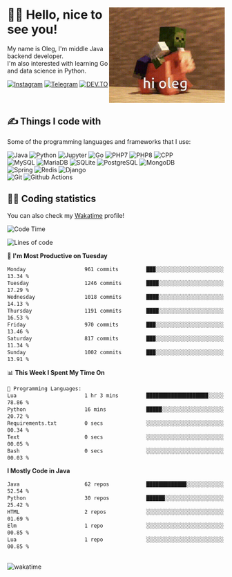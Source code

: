 <div>
   <img align="right" height="221" src="res/hi-oleg.gif" alt="hello, it's me riding on the pig">
   <div>
      <h1>👨‍🌾 Hello, nice to see you!</h1>
      <p>My name is Oleg, I'm middle Java backend developer.<br>I'm also interested with learning Go and data science in Python.</p>
      <div>
         <a href="https://instagram.com/gatetrasher"><img alt="Instagram" src="https://img.shields.io/badge/Instagram-E4405F?&style=for-the-badge&logo=instagram&logoColor=white" ></a>
         <a href="https://t.me/hteppl"><img alt="Telegram" src="https://img.shields.io/badge/Telegram-26A5E4?&style=for-the-badge&logo=telegram&logoColor=white" ></a>
         <a href="https://dev.to/hteppl"><img alt="DEV.TO" src="https://img.shields.io/badge/dev.to-0A0A0A?&style=for-the-badge&logo=devdotto&logoColor=white" ></a>
      </div>
   </div>
</div>
<br>
<br>
<div>
   <h2>✍️ Things I code with</h2>
   <p>Some of the programming languages and frameworks that I use:</p>
   <p>
      <img alt="Java" src="https://img.shields.io/badge/Java-ED8B00?style=flat-square&logo=java&logoColor=white" />
      <img alt="Python" src="https://img.shields.io/badge/Python-3776AB?style=flat-square&logo=python&logoColor=white" />
      <img alt="Jupyter" src="https://img.shields.io/badge/Jupyter-F37626?style=flat-square&logo=jupyter&logoColor=white" />
      <img alt="Go" src="https://img.shields.io/badge/Go-00ADD8?style=flat-square&logo=go&logoColor=white" /> 
      <img alt="PHP7" src="https://img.shields.io/badge/PHP_7-777BB4?style=flat-square&logo=php&logoColor=white" />
      <img alt="PHP8" src="https://img.shields.io/badge/PHP_8-777BB4?style=flat-square&logo=php&logoColor=white" />
      <img alt="CPP" src="https://img.shields.io/badge/C++-00599C?style=flat-square&logo=cplusplus&logoColor=white" />
      <br>
      <img alt="MySQL" src="https://img.shields.io/badge/MySQL-4479A1?style=flat-square&logo=mysql&logoColor=white" />
      <img alt="MariaDB" src="https://img.shields.io/badge/MariaDB-003545?style=flat-square&logo=mariadb&logoColor=white" />
      <img alt="SQLite" src="https://img.shields.io/badge/SQLite-003B57?style=flat-square&logo=sqlite&logoColor=white" />
      <img alt="PostgreSQL" src="https://img.shields.io/badge/PostgreSQL-4169E1?style=flat-square&logo=postgresql&logoColor=white" />
      <img alt="MongoDB" src="https://img.shields.io/badge/MongoDB-47A248?style=flat-square&logo=mongodb&logoColor=white" />
      <br>
      <img alt="Spring" src="https://img.shields.io/badge/Spring-6DB33F?style=flat-square&logo=spring&logoColor=white" />
      <img alt="Redis" src="https://img.shields.io/badge/Redis-DC382D?style=flat-square&logo=redis&logoColor=white" />
      <img alt="Django" src="https://img.shields.io/badge/Django-092E20?style=flat-square&logo=django&logoColor=white" />
      <br>
      <img alt="Git" src="https://img.shields.io/badge/Git-F05032?style=flat-square&logo=git&logoColor=white" />
      <img alt="Github Actions" src="https://img.shields.io/badge/Github_Actions-2088FF?style=flat-square&logo=github-actions&logoColor=white" />
   </p>
</div>
<div>
   <h2>👨‍💻 Coding statistics</h2>
   <p>You can also check my <a href="https://wakatime.com/@hteppl">Wakatime</a> profile!</p>

   <!--START_SECTION:waka-->
![Code Time](http://img.shields.io/badge/Code%20Time-3%2C809%20hrs%207%20mins-blue)

![Lines of code](https://img.shields.io/badge/From%20Hello%20World%20I%27ve%20Written-2.0%20million%20lines%20of%20code-blue)

📅 **I'm Most Productive on Tuesday** 

```text
Monday                   961 commits         ███░░░░░░░░░░░░░░░░░░░░░░   13.34 % 
Tuesday                  1246 commits        ████░░░░░░░░░░░░░░░░░░░░░   17.29 % 
Wednesday                1018 commits        ████░░░░░░░░░░░░░░░░░░░░░   14.13 % 
Thursday                 1191 commits        ████░░░░░░░░░░░░░░░░░░░░░   16.53 % 
Friday                   970 commits         ███░░░░░░░░░░░░░░░░░░░░░░   13.46 % 
Saturday                 817 commits         ███░░░░░░░░░░░░░░░░░░░░░░   11.34 % 
Sunday                   1002 commits        ███░░░░░░░░░░░░░░░░░░░░░░   13.91 % 
```


📊 **This Week I Spent My Time On** 

```text
💬 Programming Languages: 
Lua                      1 hr 3 mins         ████████████████████░░░░░   78.86 % 
Python                   16 mins             █████░░░░░░░░░░░░░░░░░░░░   20.72 % 
Requirements.txt         0 secs              ░░░░░░░░░░░░░░░░░░░░░░░░░   00.34 % 
Text                     0 secs              ░░░░░░░░░░░░░░░░░░░░░░░░░   00.05 % 
Bash                     0 secs              ░░░░░░░░░░░░░░░░░░░░░░░░░   00.03 % 
```

**I Mostly Code in Java** 

```text
Java                     62 repos            █████████████░░░░░░░░░░░░   52.54 % 
Python                   30 repos            ██████░░░░░░░░░░░░░░░░░░░   25.42 % 
HTML                     2 repos             ░░░░░░░░░░░░░░░░░░░░░░░░░   01.69 % 
Elm                      1 repo              ░░░░░░░░░░░░░░░░░░░░░░░░░   00.85 % 
Lua                      1 repo              ░░░░░░░░░░░░░░░░░░░░░░░░░   00.85 % 
```




<!--END_SECTION:waka-->
</div>
<br>
<img src="https://wakatime.com/share/@hteppl/18a68a4e-e1fb-41eb-b9f2-e999d76b9bac.svg" alt="wakatime">
